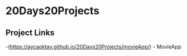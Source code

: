 # 20Days20Projects


## Project Links 
-(https://aycaoktay.github.io/20Days20Projects/movieApp/) - MovieApp